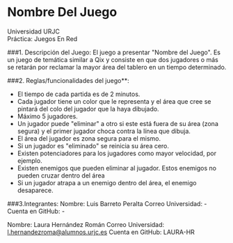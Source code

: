 # Nombre Del Juego
Universidad URJC  
Práctica: Juegos En Red

###1. Descripción del Juego:
El juego a presentar "Nombre del Juego". Es un juego de temática similar a Qix y consiste en que dos jugadores o más se retarán por reclamar la mayor área del tablero en un tiempo determinado.

###2. Reglas/funcionalidades del juego**:
  * El tiempo de cada partida es de 2 minutos.
  * Cada jugador tiene un color que le representa y el área que cree se pintará del colo del jugador que la haya dibujado.
  * Máximo 5 jugadores.
  * Un jugador puede "eliminar" a otro si este está fuera de su área (zona segura) y el primer jugador choca contra la línea que dibuja.
  * El área del jugador es zona segura para el mismo.
  * Si un jugador es "eliminado" se reinicia su área cero.
  * Existen potenciadores para los jugadores como mayor velocidad, por ejemplo.
  * Existen enemigos que pueden eliminar al jugador. Estos enemigos no pueden cruzar dentro del área
  * Si un jugador atrapa a un enemigo dentro del área, el enemigo desaparece.

###3.Integrantes:
Nombre: Luis Barreto Peralta
Correo Universidad: -
Cuenta en GitHub: -

Nombre: Laura Hernández Román
Correo Universidad: l.hernandezroma@alumnos.urjc.es
Cuenta en GitHub: LAURA-HR

